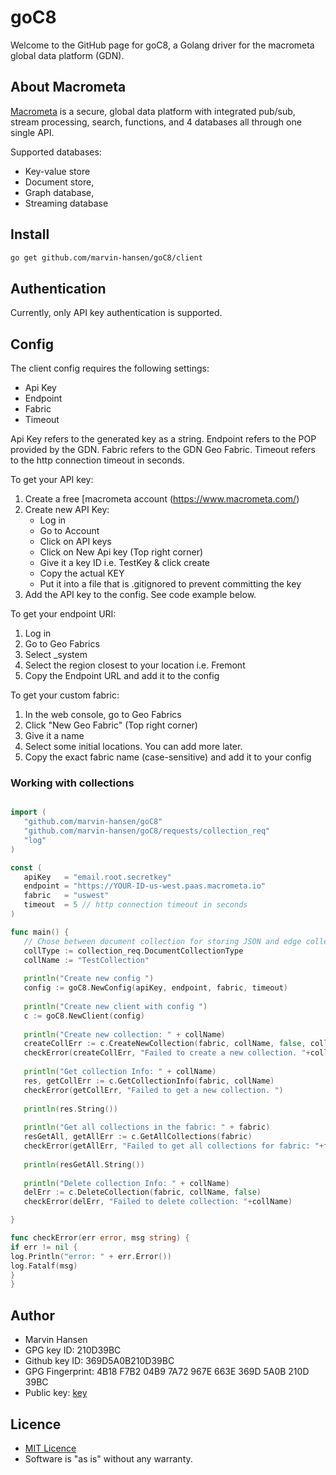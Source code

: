 # goC8

Welcome to the GitHub page for goC8, a Golang driver for the macrometa global data platform (GDN).

## About Macrometa

[Macrometa](https://www.macrometa.com/) is a secure, global data platform with integrated pub/sub, stream processing,
search, functions, and 4 databases all through one single API.

Supported databases:

* Key-value store
* Document store,
* Graph database,
* Streaming database

## Install

```Bash
go get github.com/marvin-hansen/goC8/client
```

## Authentication

Currently, only API key authentication is supported.

## Config

The client config requires the following settings:

* Api Key
* Endpoint
* Fabric
* Timeout

Api Key refers to the generated key as a string. Endpoint refers to the POP provided by the GDN. Fabric refers to the
GDN Geo Fabric. Timeout refers to the http connection timeout in seconds.

To get your API key:

1. Create a free [macrometa account (https://www.macrometa.com/)
2. Create new API Key:
   - Log in
   - Go to Account
   - Click on API keys
   - Click on New Api key (Top right corner)
   - Give it a key ID i.e. TestKey & click create
   - Copy the actual KEY
   - Put it into a file that is .gitignored to prevent committing the key
3. Add the API key to the config. See code example below.

To get your endpoint URI:

1. Log in
2. Go to Geo Fabrics
3. Select _system
4. Select the region closest to your location i.e. Fremont
5. Copy the Endpoint URL and add it to the config

To get your custom fabric:

1. In the web console, go to Geo Fabrics
2. Click "New Geo Fabric" (Top right corner)
3. Give it a name
4. Select some initial locations. You can add more later. 
5. Copy the exact fabric name (case-sensitive) and add it to your config

### Working with collections

```Go

import (
   "github.com/marvin-hansen/goC8"
   "github.com/marvin-hansen/goC8/requests/collection_req"
   "log"
)

const (
   apiKey   = "email.root.secretkey"
   endpoint = "https://YOUR-ID-us-west.paas.macrometa.io"
   fabric   = "uswest"
   timeout  = 5 // http connection timeout in seconds
)

func main() {
   // Chose between document collection for storing JSON and edge collections that are used for graphs.
   collType := collection_req.DocumentCollectionType
   collName := "TestCollection"
   
   println("Create new config ")
   config := goC8.NewConfig(apiKey, endpoint, fabric, timeout)
   
   println("Create new client with config ")
   c := goC8.NewClient(config)
   
   println("Create new collection: " + collName)
   createCollErr := c.CreateNewCollection(fabric, collName, false, collType)
   checkError(createCollErr, "Failed to create a new collection. "+collName)
   
   println("Get collection Info: " + collName)
   res, getCollErr := c.GetCollectionInfo(fabric, collName)
   checkError(getCollErr, "Failed to get a new collection. ")
   
   println(res.String())
   
   println("Get all collections in the fabric: " + fabric)
   resGetAll, getAllErr := c.GetAllCollections(fabric)
   checkError(getAllErr, "Failed to get all collections for fabric: "+fabric)
   
   println(resGetAll.String())
   
   println("Delete collection Info: " + collName)
   delErr := c.DeleteCollection(fabric, collName, false)
   checkError(delErr, "Failed to delete collection: "+collName)

}

func checkError(err error, msg string) {
if err != nil {
log.Println("error: " + err.Error())
log.Fatalf(msg)
}
}
```

## Author

* Marvin Hansen
* GPG key ID: 210D39BC
* Github key ID: 369D5A0B210D39BC
* GPG Fingerprint: 4B18 F7B2 04B9 7A72 967E 663E 369D 5A0B 210D 39BC
* Public key: [key](pubkey.txt)

## Licence

* [MIT Licence](LICENSE)
* Software is "as is" without any warranty. 